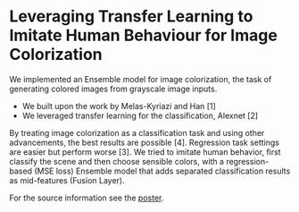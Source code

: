 # Leveraging Transfer Learning to Imitate Human Behaviour for Image Colorization

We implemented an Ensemble model for image colorization, the task of generating colored images from grayscale image inputs.

- We built upon the work by Melas-Kyriazi and Han [1]
- We leveraged transfer learning for the classification, Alexnet [2]

By treating image colorization as a classification task and using other advancements, the best results are possible [4]. Regression task settings are easier but perform worse [3]. We tried to imitate human behavior, first classify the scene and then choose sensible colors, with a regression-based (MSE loss) Ensemble model that adds separated classification results as mid-features (Fusion Layer).

For the source information see the [poster](./poster-image-colorization.pdf).